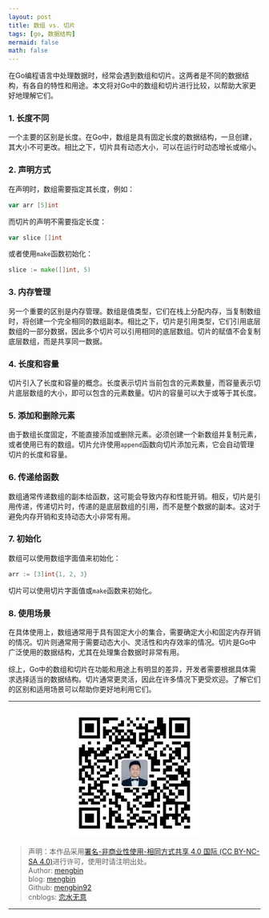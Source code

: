```yaml
---
layout: post
title: 数组 vs. 切片
tags: [go, 数据结构]
mermaid: false
math: false
---  
```


在Go编程语言中处理数据时，经常会遇到数组和切片。这两者是不同的数据结构，有各自的特性和用途。本文将对Go中的数组和切片进行比较，以帮助大家更好地理解它们。

### 1. 长度不同

一个主要的区别是长度。在Go中，数组是具有固定长度的数据结构，一旦创建，其大小不可更改。相比之下，切片具有动态大小，可以在运行时动态增长或缩小。

### 2. 声明方式

在声明时，数组需要指定其长度，例如：

```go
var arr [5]int
```

而切片的声明不需要指定长度：

```go
var slice []int
```

或者使用`make`函数初始化：

```go
slice := make([]int, 5)
```

### 3. 内存管理

另一个重要的区别是内存管理。数组是值类型，它们在栈上分配内存，当复制数组时，将创建一个完全相同的数组副本。相比之下，切片是引用类型，它们引用底层数组的一部分数据，因此多个切片可以引用相同的底层数组。切片的赋值不会复制底层数组，而是共享同一数据。

### 4. 长度和容量

切片引入了长度和容量的概念。长度表示切片当前包含的元素数量，而容量表示切片底层数组的大小，即可以包含的元素数量。切片的容量可以大于或等于其长度。

### 5. 添加和删除元素

由于数组长度固定，不能直接添加或删除元素。必须创建一个新数组并复制元素，或者使用已有的数组。切片允许使用`append`函数向切片添加元素，它会自动管理切片的长度和容量。

### 6. 传递给函数

数组通常传递数组的副本给函数，这可能会导致内存和性能开销。相反，切片是引用传递，传递切片时，传递的是底层数组的引用，而不是整个数据的副本。这对于避免内存开销和支持动态大小非常有用。

### 7. 初始化

数组可以使用数组字面值来初始化：

```go
arr := [3]int{1, 2, 3}
```

切片可以使用切片字面值或`make`函数来初始化。

### 8. 使用场景

在具体使用上，数组通常用于具有固定大小的集合，需要确定大小和固定内存开销的情况。切片则通常用于需要动态大小、灵活性和内存效率的情况。切片是Go中广泛使用的数据结构，尤其在处理集合数据时非常有用。

综上，Go中的数组和切片在功能和用途上有明显的差异，开发者需要根据具体需求选择适当的数据结构。切片通常更灵活，因此在许多情况下更受欢迎。了解它们的区别和适用场景可以帮助你更好地利用它们。

---

<div align="center">
  <img src="../img/qrcode_wechat.jpg" alt="孟斯特">
</div>

> 声明：本作品采用[署名-非商业性使用-相同方式共享 4.0 国际 (CC BY-NC-SA 4.0)](https://creativecommons.org/licenses/by-nc-sa/4.0/deed.zh)进行许可，使用时请注明出处。  
> Author: [mengbin](mengbin1992@outlook.com)  
> blog: [mengbin](https://mengbin.top)  
> Github: [mengbin92](https://mengbin92.github.io/)  
> cnblogs: [恋水无意](https://www.cnblogs.com/lianshuiwuyi/)  

---
